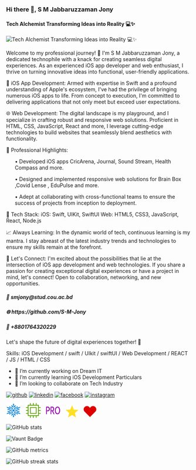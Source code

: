 ### Hi there 👋, S M Jabbaruzzaman Jony
#### Tech Alchemist Transforming Ideas into Reality 💻✨
![Tech Alchemist Transforming Ideas into Reality 💻✨](https://media.licdn.com/dms/image/D5616AQGbv9DVoLK3Vw/profile-displaybackgroundimage-shrink_350_1400/0/1703572532621?e=1709164800&v=beta&t=aMpwPXUeq2irF_8VColtgTtvuBKfy2yaTkY6gjljd_0)

Welcome to my professional journey! 👋 I'm S M Jabbaruzzaman Jony, a dedicated technophile with a knack for creating seamless digital experiences. As an experienced iOS app developer and web enthusiast, I thrive on turning innovative ideas into functional, user-friendly applications.

📱 iOS App Development: Armed with expertise in Swift and a profound understanding of Apple's ecosystem, I've had the privilege of bringing numerous iOS apps to life. From concept to execution, I'm committed to delivering applications that not only meet but exceed user expectations.

🌐 Web Development: The digital landscape is my playground, and I specialize in crafting robust and responsive web solutions. Proficient in HTML, CSS, JavaScript, React and more, I leverage cutting-edge technologies to build websites that seamlessly blend aesthetics with functionality.

💼 Professional Highlights:
<ul>
 • Developed iOS apps CricArena, Journal, Sound Stream, Health Compass and more.
 </ul>
 <ul>
 • Designed and implemented responsive web solutions for Brain Box ,Covid Lense , EduPulse and more.
 </ul>
 <ul>
 • Adept at collaborating with cross-functional teams to ensure the success of projects from inception to deployment.
 </ul>
 
🔧 Tech Stack: 
 iOS: Swift, UIKit, SwiftUI 
 Web: HTML5, CSS3, JavaScript, React, Node.js

📈 Always Learning: In the dynamic world of tech, continuous learning is my mantra. I stay abreast of the latest industry trends and technologies to ensure my skills remain at the forefront.

🤝 Let's Connect: I'm excited about the possibilities that lie at the intersection of iOS app development and web technologies. If you share a passion for creating exceptional digital experiences or have a project in mind, let's connect! Open to collaboration, networking, and new opportunities.
<h5>📧 smjony@stud.cou.ac.bd </h5>
<h5>🌐 https://github.com/S-M-Jony </h5>
<h5>📲 +8801764320229 </h5>

Let's shape the future of digital experiences together! 🌟

Skills: iOS Development / swift / UIkit / swiftUI / Web Development / REACT / JS / HTML / CSS

- 🔭 I’m currently working on Dream IT 
- 🌱 I’m currently learning iOS Development Particulars 
- 👯 I’m looking to collaborate on Tech Industry 


[<img src='https://cdn.jsdelivr.net/npm/simple-icons@3.0.1/icons/github.svg' alt='github' height='40'>](https://github.com/S-M-Jony)  [<img src='https://cdn.jsdelivr.net/npm/simple-icons@3.0.1/icons/linkedin.svg' alt='linkedin' height='40'>](https://www.linkedin.com/in/s-m-jabbaruzzaman-jony//)  [<img src='https://cdn.jsdelivr.net/npm/simple-icons@3.0.1/icons/facebook.svg' alt='facebook' height='40'>](https://www.facebook.com//smjony.jony.3/)  [<img src='https://cdn.jsdelivr.net/npm/simple-icons@3.0.1/icons/instagram.svg' alt='instagram' height='40'>](https://www.instagram.com/s_m_j_o_n_y//)  

<a href='https://archiveprogram.github.com/'><img src='https://raw.githubusercontent.com/acervenky/animated-github-badges/master/assets/acbadge.gif' width='40' height='40'></a> <a href='https://docs.github.com/en/developers'><img src='https://raw.githubusercontent.com/acervenky/animated-github-badges/master/assets/devbadge.gif' width='40' height='40'></a> <a href='https://github.com/pricing'><img src='https://raw.githubusercontent.com/acervenky/animated-github-badges/master/assets/pro.gif' width='40' height='40'></a> <a href='https://stars.github.com/'><img src='https://raw.githubusercontent.com/acervenky/animated-github-badges/master/assets/starbadge.gif' width='35' height='35'></a> <a href='https://docs.github.com/en/github/supporting-the-open-source-community-with-github-sponsors'><img src='https://raw.githubusercontent.com/acervenky/animated-github-badges/master/assets/sponsorbadge.gif' width='35' height='35'></a> 

![GitHub stats](https://github-readme-stats.vercel.app/api?username=S-M-Jony&show_icons=true&count_private=true)  

![Vaunt Badge](https://api.vaunt.dev/v1/github/entities/S-M-Jony/contributions?format=svg&private=true)  

![GitHub metrics](https://metrics.lecoq.io/S-M-Jony)  

![GitHub streak stats](https://streak-stats.demolab.com/?user=S-M-Jony)  

